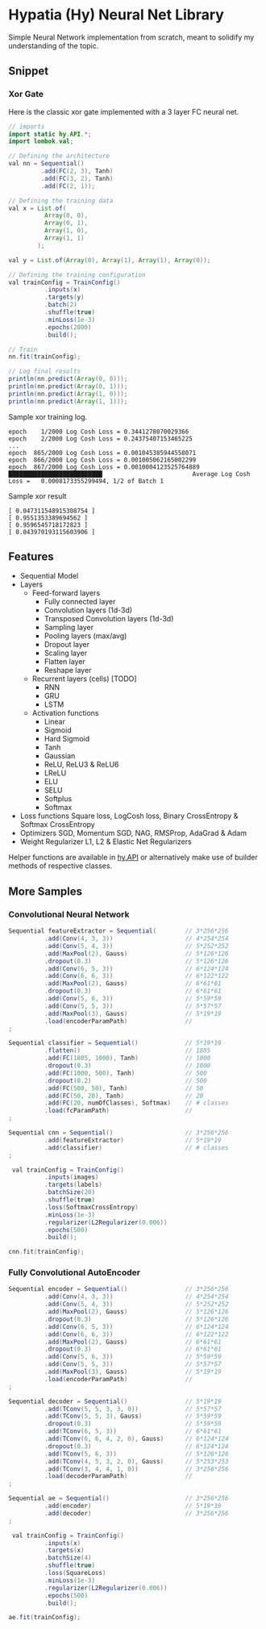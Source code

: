 # Hypatia (Hy) Neural Net Library
Simple Neural Network implementation from scratch, meant to solidify my understanding of the topic.

## Snippet
### Xor Gate
Here is the classic xor gate implemented with a 3 layer FC neural net.

```java
// imports
import static hy.API.*;
import lombok.val;

```

```java
// Defining the architecture
val nn = Sequential()
         .add(FC(2, 3), Tanh)
         .add(FC(3, 2), Tanh)
         .add(FC(2, 1));

// Defining the training data
val x = List.of(
          Array(0, 0),
          Array(0, 1),
          Array(1, 0),
          Array(1, 1)
        );

val y = List.of(Array(0), Array(1), Array(1), Array(0));

// Defining the training configuration
val trainConfig = TrainConfig()
          .inputs(x)
          .targets(y)
          .batch(2)
          .shuffle(true)
          .minLoss(1e-3)
          .epochs(2000)
          .build();

// Train
nn.fit(trainConfig);

// Log final results
println(nn.predict(Array(0, 0)));
println(nn.predict(Array(0, 1)));
println(nn.predict(Array(1, 0)));
println(nn.predict(Array(1, 1)));

```
Sample xor training log.

```
epoch    1/2000 Log Cosh Loss = 0.3441278070029366
epoch    2/2000 Log Cosh Loss = 0.24375407153465225
...
epoch  865/2000 Log Cosh Loss = 0.001045385944558071
epoch  866/2000 Log Cosh Loss = 0.001005062165002299
epoch  867/2000 Log Cosh Loss = 0.0010004123525764889
██████████████████████████                         Average Log Cosh Loss =   0.0008173355299494, 1/2 of Batch 1

```
Sample xor result

```
[ 0.047311548915308754 ]
[ 0.9551353389694562 ]
[ 0.9596545718172823 ]
[ 0.043970193115603906 ]
```

## Features
- Sequential Model
- Layers
	- Feed-forward layers
		- Fully connected layer
		- Convolution layers (1d-3d)
		- Transposed Convolution layers (1d-3d)
		- Sampling layer
		- Pooling layers (max/avg)
		- Dropout layer
		- Scaling layer
		- Flatten layer
		- Reshape layer
	- Recurrent layers (cells) [TODO]
		- RNN
		- GRU
		- LSTM
	- Activation functions
		- Linear
		- Sigmoid
		- Hard Sigmoid
		- Tanh
		- Gaussian
		- ReLU, ReLU3 & ReLU6
		- LReLU
		- ELU
		- SELU
		- Softplus
		- Softmax
- Loss functions
	Square loss, LogCosh loss, Binary CrossEntropy & Softmax CrossEntropy
- Optimizers
	SGD, Momentum SGD, NAG, RMSProp, AdaGrad & Adam
- Weight Regularizer
	L1, L2 & Elastic Net Regularizers

Helper functions are available in [hy.API](https://github.com/Brannigan123/Hy/blob/master/src/hy/API.java) or alternatively make use of builder methods of respective classes.

## More Samples
### Convolutional Neural Network
```java
Sequential featureExtractor = Sequential(        // 3*256*256
          .add(Conv(4, 3, 3))                    // 4*254*254
          .add(Conv(5, 4, 3))                    // 5*252*252
          .add(MaxPool(2), Gauss)                // 5*126*126
          .dropout(0.3)                          // 5*126*126
          .add(Conv(6, 5, 3))                    // 6*124*124
          .add(Conv(6, 6, 3))                    // 6*122*122
          .add(MaxPool(2), Gauss)                // 6*61*61
          .dropout(0.3)                          // 6*61*61
          .add(Conv(5, 6, 3))                    // 5*59*59
          .add(Conv(5, 5, 3))                    // 5*57*57
          .add(MaxPool(3), Gauss)                // 5*19*19
          .load(encoderParamPath)                //
;

Sequential classifier = Sequential()             // 5*19*19
          .flatten()                             // 1805
          .add(FC(1805, 1000), Tanh)             // 1000
          .dropout(0.3)                          // 1000
          .add(FC(1000, 500), Tanh)              // 500
          .dropout(0.2)                          // 500
          .add(FC(500, 50), Tanh)                // 50
          .add(FC(50, 20), Tanh)                 // 20
          .add(FC(20, numOfClasses), Softmax)    // # classes
          .load(fcParamPath)                     //
;

Sequential cnn = Sequential()                    // 3*256*256
          .add(featureExtractor)                 // 5*19*19
          .add(classifier)                       // # classes
;

 val trainConfig = TrainConfig()
          .inputs(images)
          .targets(labels)
          .batchSize(20)
          .shuffle(true)
          .loss(SoftmaxCrossEntropy)
          .minLoss(1e-3)
          .regularizer(L2Regularizer(0.006))
          .epochs(500)
          .build();

cnn.fit(trainConfig);

```

### Fully Convolutional AutoEncoder
```java
Sequential encoder = Sequential()                // 3*256*256
          .add(Conv(4, 3, 3))                    // 4*254*254
          .add(Conv(5, 4, 3))                    // 5*252*252
          .add(MaxPool(2), Gauss)                // 5*126*126
          .dropout(0.3)                          // 5*126*126
          .add(Conv(6, 5, 3))                    // 6*124*124
          .add(Conv(6, 6, 3))                    // 6*122*122
          .add(MaxPool(2), Gauss)                // 6*61*61
          .dropout(0.3)                          // 6*61*61
          .add(Conv(5, 6, 3))                    // 5*59*59
          .add(Conv(5, 5, 3))                    // 5*57*57
          .add(MaxPool(3), Gauss)                // 5*19*19
          .load(encoderParamPath)                //
;

Sequential decoder = Sequential()                // 5*19*19
          .add(TConv(5, 5, 3, 3, 0))             // 5*57*57
          .add(TConv(5, 5, 3), Gauss)            // 5*59*59
          .dropout(0.3)                          // 5*59*59
          .add(TConv(6, 5, 3))                   // 6*61*61
          .add(TConv(6, 6, 4, 2, 0), Gauss)      // 6*124*124
          .dropout(0.3)                          // 6*124*124
          .add(TConv(5, 6, 3))                   // 5*126*126
          .add(TConv(4, 5, 3, 2, 0), Gauss)      // 5*253*253
          .add(TConv(3, 4, 4, 1, 0))             // 3*256*256
          .load(decoderParamPath)                //
;

Sequential ae = Sequential()                     // 3*256*256
          .add(encoder)                          // 5*19*19
          .add(decoder)                          // 3*256*256
;

 val trainConfig = TrainConfig()
          .inputs(x)
          .targets(x)
          .batchSize(4)
          .shuffle(true)
          .loss(SquareLoss)
          .minLoss(1e-3)
          .regularizer(L2Regularizer(0.006))
          .epochs(500)
          .build();

ae.fit(trainConfig);

```